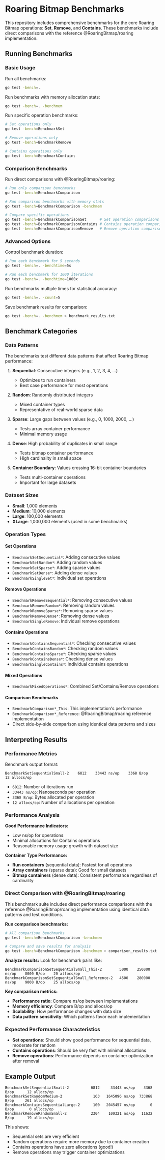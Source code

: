 # Roaring Bitmap Benchmarks

This repository includes comprehensive benchmarks for the core Roaring Bitmap operations: **Set**, **Remove**, and **Contains**. These benchmarks include direct comparisons with the reference @RoaringBitmap/roaring implementation.

## Running Benchmarks

### Basic Usage

Run all benchmarks:
```bash
go test -bench=.
```

Run benchmarks with memory allocation stats:
```bash
go test -bench=. -benchmem
```

Run specific operation benchmarks:
```bash
# Set operations only
go test -bench=BenchmarkSet

# Remove operations only  
go test -bench=BenchmarkRemove

# Contains operations only
go test -bench=BenchmarkContains
```

### Comparison Benchmarks

Run direct comparisons with @RoaringBitmap/roaring:
```bash
# Run only comparison benchmarks
go test -bench=BenchmarkComparison

# Run comparison benchmarks with memory stats
go test -bench=BenchmarkComparison -benchmem

# Compare specific operations
go test -bench=BenchmarkComparisonSet      # Set operation comparisons
go test -bench=BenchmarkComparisonContains # Contains operation comparisons  
go test -bench=BenchmarkComparisonRemove   # Remove operation comparisons
```

### Advanced Options

Control benchmark duration:
```bash
# Run each benchmark for 5 seconds
go test -bench=. -benchtime=5s

# Run each benchmark for 1000 iterations
go test -bench=. -benchtime=1000x
```

Run benchmarks multiple times for statistical accuracy:
```bash
go test -bench=. -count=5
```

Save benchmark results for comparison:
```bash
go test -bench=. -benchmem > benchmark_results.txt
```

## Benchmark Categories

### Data Patterns

The benchmarks test different data patterns that affect Roaring Bitmap performance:

1. **Sequential**: Consecutive integers (e.g., 1, 2, 3, 4, ...)
   - Optimizes to run containers
   - Best case performance for most operations

2. **Random**: Randomly distributed integers
   - Mixed container types
   - Representative of real-world sparse data

3. **Sparse**: Large gaps between values (e.g., 0, 1000, 2000, ...)
   - Tests array container performance
   - Minimal memory usage

4. **Dense**: High probability of duplicates in small range
   - Tests bitmap container performance
   - High cardinality in small space

5. **Container Boundary**: Values crossing 16-bit container boundaries
   - Tests multi-container operations
   - Important for large datasets

### Dataset Sizes

- **Small**: 1,000 elements
- **Medium**: 10,000 elements  
- **Large**: 100,000 elements
- **XLarge**: 1,000,000 elements (used in some benchmarks)

### Operation Types

#### Set Operations
- `BenchmarkSetSequential*`: Adding consecutive values
- `BenchmarkSetRandom*`: Adding random values
- `BenchmarkSetSparse*`: Adding sparse values
- `BenchmarkSetDense*`: Adding dense values
- `BenchmarkSingleSet*`: Individual set operations

#### Remove Operations
- `BenchmarkRemoveSequential*`: Removing consecutive values
- `BenchmarkRemoveRandom*`: Removing random values
- `BenchmarkRemoveSparse*`: Removing sparse values
- `BenchmarkRemoveDense*`: Removing dense values
- `BenchmarkSingleRemove`: Individual remove operations

#### Contains Operations
- `BenchmarkContainsSequential*`: Checking consecutive values
- `BenchmarkContainsRandom*`: Checking random values
- `BenchmarkContainsSparse*`: Checking sparse values
- `BenchmarkContainsDense*`: Checking dense values
- `BenchmarkSingleContains*`: Individual contains operations

#### Mixed Operations
- `BenchmarkMixedOperations*`: Combined Set/Contains/Remove operations

#### Comparison Benchmarks
- `BenchmarkComparison*_This`: This implementation's performance
- `BenchmarkComparison*_Reference`: @RoaringBitmap/roaring reference implementation
- Direct side-by-side comparison using identical data patterns and sizes

## Interpreting Results

### Performance Metrics

Benchmark output format:
```
BenchmarkSetSequentialSmall-2    6812    33443 ns/op    3368 B/op    12 allocs/op
```

- `6812`: Number of iterations run
- `33443 ns/op`: Nanoseconds per operation
- `3368 B/op`: Bytes allocated per operation  
- `12 allocs/op`: Number of allocations per operation

### Performance Analysis

**Good Performance Indicators:**
- Low ns/op for operations
- Minimal allocations for Contains operations
- Reasonable memory usage growth with dataset size

**Container Type Performance:**
- **Run containers** (sequential data): Fastest for all operations
- **Array containers** (sparse data): Good for small datasets
- **Bitmap containers** (dense data): Consistent performance regardless of cardinality

### Direct Comparison with @RoaringBitmap/roaring

This benchmark suite includes direct performance comparisons with the reference @RoaringBitmap/roaring implementation using identical data patterns and test conditions.

**Run comparison benchmarks:**
```bash
# All comparison benchmarks
go test -bench=BenchmarkComparison -benchmem

# Compare and save results for analysis
go test -bench=BenchmarkComparison -benchmem > comparison_results.txt
```

**Analyze results:**
Look for benchmark pairs like:
```
BenchmarkComparisonSetSequentialSmall_This-2        5000    250000 ns/op    8000 B/op    20 allocs/op
BenchmarkComparisonSetSequentialSmall_Reference-2   4500    280000 ns/op    9000 B/op    25 allocs/op
```

**Key comparison metrics:**
- **Performance ratio**: Compare ns/op between implementations
- **Memory efficiency**: Compare B/op and allocs/op
- **Scalability**: How performance changes with data size
- **Data pattern sensitivity**: Which patterns favor each implementation

### Expected Performance Characteristics

- **Set operations**: Should show good performance for sequential data, moderate for random
- **Contains operations**: Should be very fast with minimal allocations
- **Remove operations**: Performance depends on container optimization after removal

## Example Output

```
BenchmarkSetSequentialSmall-2          6812     33443 ns/op    3368 B/op      12 allocs/op
BenchmarkSetRandomMedium-2              163   1645096 ns/op  733868 B/op     261 allocs/op
BenchmarkContainsSequentialLarge-2      100   2045457 ns/op       0 B/op       0 allocs/op
BenchmarkRemoveRandomSmall-2           2304    100321 ns/op   11632 B/op      19 allocs/op
```

This shows:
- Sequential sets are very efficient
- Random operations require more memory due to container creation
- Contains operations have zero allocations (good!)
- Remove operations may trigger container optimizations